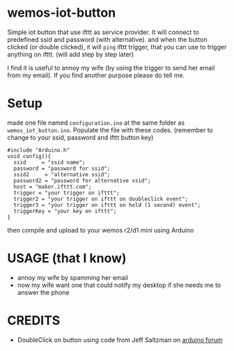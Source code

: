 # wemos-iot-button

Simple iot button that use ifttt as service provider. It will connect to predefined ssid and password (with alternative). and when the button clicked (or double clicked), it will `ping` ifttt trigger, that you can use to trigger anything on ifttt. (will add step by step later)

I find it is useful to annoy my wife (by using the trigger to send her email from my email). If you find another purpose please do tell me.



Setup
=======
made one file named `configuration.ino` at the same folder as `wemos_iot_button.ino`. Populate the file with these codes. (remember to change to your ssid, password and ifttt button key) 

```processing
#include "Arduino.h"
void config(){
  ssid     = "ssid name";
  password = "password for ssid";
  ssid2     = "alternative ssid";
  password2 = "password for alternative ssid";
  host = "maker.ifttt.com";
  trigger = "your trigger on ifttt";
  trigger2 = "your trigger on ifttt on doubleclick event";
  trigger3 = "your trigger on ifttt on hold (1 second) event";
  triggerKey = "your key on ifttt";
}
```

then compile and upload to your wemos r2/d1 mini using Arduino

USAGE (that I know)
=========
- annoy my wife by spamming her email
- now my wife want one that could notify my desktop if she needs me to answer the phone


CREDITS
==========
- DoubleClick on button using code from Jeff Saltzman on [arduino forum](http://forum.arduino.cc/index.php?topic=14479.0)

